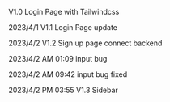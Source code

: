 V1.0 Login Page with Tailwindcss

2023/4/1
V1.1 Login Page update

2023/4/2
V1.2
Sign up page
connect backend

2023/4/2 AM 01:09
input bug

2023/4/2 AM 09:42
input bug fixed

2023/4/2 PM 03:55
V1.3
Sidebar
